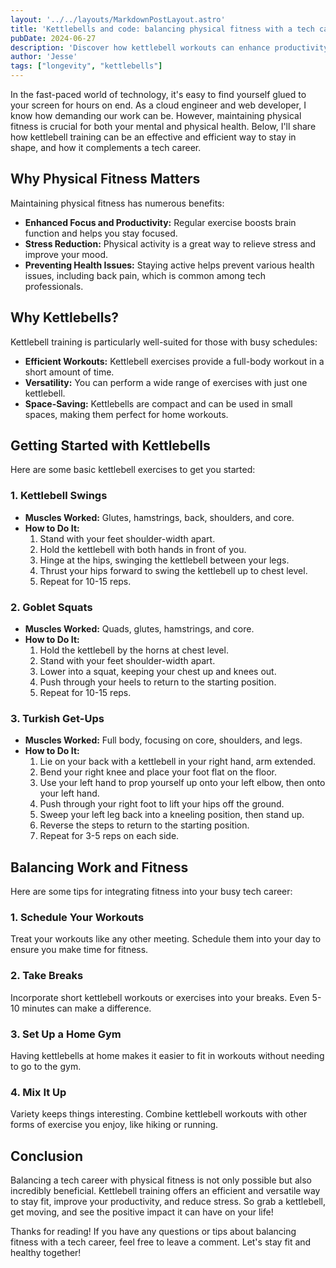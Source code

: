 ```yaml
---
layout: '../../layouts/MarkdownPostLayout.astro'
title: 'Kettlebells and code: balancing physical fitness with a tech career'
pubDate: 2024-06-27
description: 'Discover how kettlebell workouts can enhance productivity and balance your tech career with physical fitness. Learn efficient exercises and tips for integrating fitness into your busy schedule.'
author: 'Jesse'
tags: ["longevity", "kettlebells"]
---
```


In the fast-paced world of technology, it's easy to find yourself glued to your screen for hours on end. As a cloud engineer and web developer, I know how demanding our work can be. However, maintaining physical fitness is crucial for both your mental and physical health. Below, I'll share how kettlebell training can be an effective and efficient way to stay in shape, and how it complements a tech career.

## Why Physical Fitness Matters
Maintaining physical fitness has numerous benefits:
- **Enhanced Focus and Productivity:** Regular exercise boosts brain function and helps you stay focused.
- **Stress Reduction:** Physical activity is a great way to relieve stress and improve your mood.
- **Preventing Health Issues:** Staying active helps prevent various health issues, including back pain, which is common among tech professionals.

## Why Kettlebells?
Kettlebell training is particularly well-suited for those with busy schedules:
- **Efficient Workouts:** Kettlebell exercises provide a full-body workout in a short amount of time.
- **Versatility:** You can perform a wide range of exercises with just one kettlebell.
- **Space-Saving:** Kettlebells are compact and can be used in small spaces, making them perfect for home workouts.

## Getting Started with Kettlebells
Here are some basic kettlebell exercises to get you started:

### 1. Kettlebell Swings
- **Muscles Worked:** Glutes, hamstrings, back, shoulders, and core.
- **How to Do It:**
  1. Stand with your feet shoulder-width apart.
  2. Hold the kettlebell with both hands in front of you.
  3. Hinge at the hips, swinging the kettlebell between your legs.
  4. Thrust your hips forward to swing the kettlebell up to chest level.
  5. Repeat for 10-15 reps.

### 2. Goblet Squats
- **Muscles Worked:** Quads, glutes, hamstrings, and core.
- **How to Do It:**
  1. Hold the kettlebell by the horns at chest level.
  2. Stand with your feet shoulder-width apart.
  3. Lower into a squat, keeping your chest up and knees out.
  4. Push through your heels to return to the starting position.
  5. Repeat for 10-15 reps.

### 3. Turkish Get-Ups
- **Muscles Worked:** Full body, focusing on core, shoulders, and legs.
- **How to Do It:**
  1. Lie on your back with a kettlebell in your right hand, arm extended.
  2. Bend your right knee and place your foot flat on the floor.
  3. Use your left hand to prop yourself up onto your left elbow, then onto your left hand.
  4. Push through your right foot to lift your hips off the ground.
  5. Sweep your left leg back into a kneeling position, then stand up.
  6. Reverse the steps to return to the starting position.
  7. Repeat for 3-5 reps on each side.

## Balancing Work and Fitness
Here are some tips for integrating fitness into your busy tech career:

### 1. Schedule Your Workouts
Treat your workouts like any other meeting. Schedule them into your day to ensure you make time for fitness.

### 2. Take Breaks
Incorporate short kettlebell workouts or exercises into your breaks. Even 5-10 minutes can make a difference.

### 3. Set Up a Home Gym
Having kettlebells at home makes it easier to fit in workouts without needing to go to the gym.

### 4. Mix It Up
Variety keeps things interesting. Combine kettlebell workouts with other forms of exercise you enjoy, like hiking or running.

## Conclusion
Balancing a tech career with physical fitness is not only possible but also incredibly beneficial. Kettlebell training offers an efficient and versatile way to stay fit, improve your productivity, and reduce stress. So grab a kettlebell, get moving, and see the positive impact it can have on your life!

Thanks for reading! If you have any questions or tips about balancing fitness with a tech career, feel free to leave a comment. Let's stay fit and healthy together!
